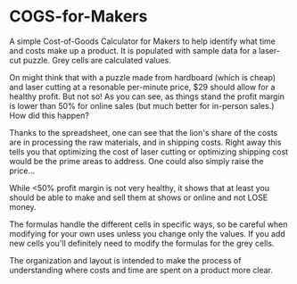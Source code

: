 # COGS-for-Makers
A simple Cost-of-Goods Calculator for Makers to help identify what time and costs make up a product.
It is populated with sample data for a laser-cut puzzle. Grey cells are calculated values. 

On might think that with a puzzle made from hardboard (which is cheap) and laser cutting at a resonable per-minute price, $29 should allow for a healthy profit. But not so! As you can see, as things stand the profit margin is lower than 50% for online sales (but much better for in-person sales.) How did this happen?

Thanks to the spreadsheet, one can see that the lion's share of the costs are in processing the raw materials, and in shipping costs.
Right away this tells you that optimizing the cost of laser cutting or optimizing shipping cost would be the prime areas to address. One could also simply raise the price...

While <50% profit margin is not very healthy, it shows that at least you should be able to make and sell them at shows or online and not LOSE money.

The formulas handle the different cells in specific ways, so be careful when modifying for your own uses unless you change only the values. If you add new cells you'll definitely need to modify the formulas for the grey cells.

The organization and layout is intended to make the process of understanding where costs and time are spent on a product more clear.
